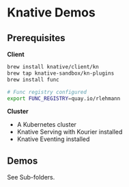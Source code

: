 # Knative Demos

## Prerequisites

**Client**
```bash
brew install knative/client/kn
brew tap knative-sandbox/kn-plugins
brew install func

# Func registry configured
export FUNC_REGISTRY=quay.io/rlehmann
```

**Cluster**
* A Kubernetes cluster
* Knative Serving with Kourier installed
* Knative Eventing installed


## Demos

See Sub-folders.
